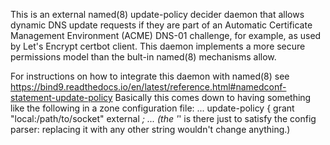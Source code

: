 This is an external named(8) update-policy decider daemon that allows dynamic
DNS update requests if they are part of an Automatic Certificate Management
Environment (ACME) DNS-01 challenge, for example, as used by Let's Encrypt
certbot client. This daemon implements a more secure permissions model than the
bult-in named(8) mechanisms allow.

For instructions on how to integrate this daemon with named(8) see
https://bind9.readthedocs.io/en/latest/reference.html#namedconf-statement-update-policy
Basically this comes down to having something like the following in a zone
configuration file:
    ...
    update-policy {
        grant "local:/path/to/socket" external *; 
    ...
(the '*' is there just to satisfy the config parser: replacing it with any other
string wouldn't change anything.)
